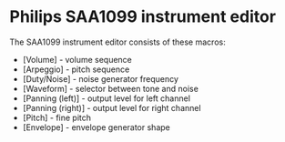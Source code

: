 # Philips SAA1099 instrument editor

The SAA1099 instrument editor consists of these macros:

- [Volume] - volume sequence
- [Arpeggio] - pitch sequence
- [Duty/Noise] - noise generator frequency
- [Waveform] - selector between tone and noise
- [Panning (left)] - output level for left channel
- [Panning (right)] - output level for right channel
- [Pitch] - fine pitch
- [Envelope] - envelope generator shape
